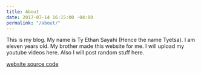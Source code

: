 ```yaml
---
title: About
date: 2017-07-14 16:15:00 -04:00
permalink: "/about/"
---
```


This is my blog. My name is Ty Ethan Sayahi (Hence the name Tyetsa). I am eleven years old. My brother made this website for me. I will upload my youtube videos here. Also I will post random stuff here.

[website source code](https://github.com/Orangian/orangian.github.io)